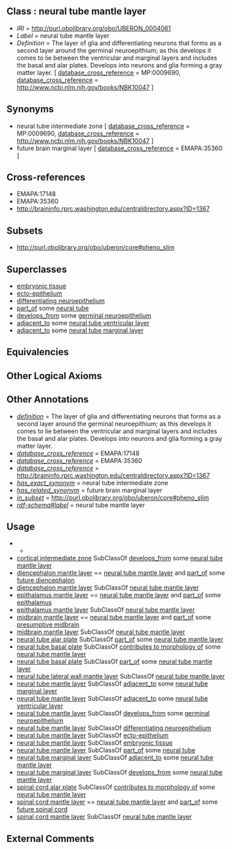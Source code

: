 
## Class : neural tube mantle layer

 * *IRI* = http://purl.obolibrary.org/obo/UBERON_0004061
 * *Label* = neural tube mantle layer
 * *Definition* = The layer of glia and differentiating neurons that forms as a second layer around the germinal neuroepithium; as this develops it comes to lie between the ventricular and marginal layers and includes the basal and alar plates. Develops into neurons and glia forming a gray matter layer. [ [database_cross_reference](../../ef/oboInOwl#hasDbXref.md) = MP:0009690, [database_cross_reference](../../ef/oboInOwl#hasDbXref.md) = http://www.ncbi.nlm.nih.gov/books/NBK10047 ]

## Synonyms

 * neural tube intermediate zone [ [database_cross_reference](../../ef/oboInOwl#hasDbXref.md) = MP:0009690, [database_cross_reference](../../ef/oboInOwl#hasDbXref.md) = http://www.ncbi.nlm.nih.gov/books/NBK10047 ]
 * future brain marginal layer [ [database_cross_reference](../../ef/oboInOwl#hasDbXref.md) = EMAPA:35360 ]

## Cross-references

 * EMAPA:17148
 * EMAPA:35360
 * http://braininfo.rprc.washington.edu/centraldirectory.aspx?ID=1367

## Subsets

 * http://purl.obolibrary.org/obo/uberon/core#pheno_slim

## Superclasses

 * [embryonic tissue](../../UBERON/91/UBERON_0005291.md)
 * [ecto-epithelium](../../UBERON/71/UBERON_0010371.md)
 * [differentiating neuroepithelium](../../UBERON/07/UBERON_0034707.md)
 * [part_of](../../BFO/50/BFO_0000050.md) some [neural tube](../../UBERON/49/UBERON_0001049.md)
 * [develops_from](../../RO/02/RO_0002202.md) some [germinal neuroepithelium](../../UBERON/22/UBERON_0004022.md)
 * [adjacent_to](../../RO/20/RO_0002220.md) some [neural tube ventricular layer](../../UBERON/60/UBERON_0004060.md)
 * [adjacent_to](../../RO/20/RO_0002220.md) some [neural tube marginal layer](../../UBERON/62/UBERON_0004062.md)

## Equivalencies


## Other Logical Axioms


## Other Annotations

 * *[definition](../../IAO/15/IAO_0000115.md)* = The layer of glia and differentiating neurons that forms as a second layer around the germinal neuroepithium; as this develops it comes to lie between the ventricular and marginal layers and includes the basal and alar plates. Develops into neurons and glia forming a gray matter layer.
 * *[database_cross_reference](../../ef/oboInOwl#hasDbXref.md)* = EMAPA:17148
 * *[database_cross_reference](../../ef/oboInOwl#hasDbXref.md)* = EMAPA:35360
 * *[database_cross_reference](../../ef/oboInOwl#hasDbXref.md)* = http://braininfo.rprc.washington.edu/centraldirectory.aspx?ID=1367
 * *[has_exact_synonym](../../ym/oboInOwl#hasExactSynonym.md)* = neural tube intermediate zone
 * *[has_related_synonym](../../ym/oboInOwl#hasRelatedSynonym.md)* = future brain marginal layer
 * *[in_subset](../../et/oboInOwl#inSubset.md)* = http://purl.obolibrary.org/obo/uberon/core#pheno_slim
 * *[rdf-schema#label](../../el/rdf-schema#label.md)* = neural tube mantle layer

## Usage

 * -
 * [cortical intermediate zone](../../UBERON/40/UBERON_0004040.md) SubClassOf [develops_from](../../RO/02/RO_0002202.md) some [neural tube mantle layer](../../UBERON/61/UBERON_0004061.md)
 * [diencephalon mantle layer](../../UBERON/80/UBERON_0009580.md) == [neural tube mantle layer](../../UBERON/61/UBERON_0004061.md) and [part_of](../../BFO/50/BFO_0000050.md) some [future diencephalon](../../UBERON/22/UBERON_0006222.md)
 * [diencephalon mantle layer](../../UBERON/80/UBERON_0009580.md) SubClassOf [neural tube mantle layer](../../UBERON/61/UBERON_0004061.md)
 * [epithalamus mantle layer](../../UBERON/59/UBERON_0013159.md) == [neural tube mantle layer](../../UBERON/61/UBERON_0004061.md) and [part_of](../../BFO/50/BFO_0000050.md) some [epithalamus](../../UBERON/99/UBERON_0001899.md)
 * [epithalamus mantle layer](../../UBERON/59/UBERON_0013159.md) SubClassOf [neural tube mantle layer](../../UBERON/61/UBERON_0004061.md)
 * [midbrain mantle layer](../../UBERON/81/UBERON_0009581.md) == [neural tube mantle layer](../../UBERON/61/UBERON_0004061.md) and [part_of](../../BFO/50/BFO_0000050.md) some [presumptive midbrain](../../UBERON/16/UBERON_0009616.md)
 * [midbrain mantle layer](../../UBERON/81/UBERON_0009581.md) SubClassOf [neural tube mantle layer](../../UBERON/61/UBERON_0004061.md)
 * [neural tube alar plate](../../UBERON/82/UBERON_0005882.md) SubClassOf [part_of](../../BFO/50/BFO_0000050.md) some [neural tube mantle layer](../../UBERON/61/UBERON_0004061.md)
 * [neural tube basal plate](../../UBERON/64/UBERON_0004064.md) SubClassOf [contributes to morphology of](../../RO/33/RO_0002433.md) some [neural tube mantle layer](../../UBERON/61/UBERON_0004061.md)
 * [neural tube basal plate](../../UBERON/64/UBERON_0004064.md) SubClassOf [part_of](../../BFO/50/BFO_0000050.md) some [neural tube mantle layer](../../UBERON/61/UBERON_0004061.md)
 * [neural tube lateral wall mantle layer](../../UBERON/83/UBERON_0005883.md) SubClassOf [neural tube mantle layer](../../UBERON/61/UBERON_0004061.md)
 * [neural tube mantle layer](../../UBERON/61/UBERON_0004061.md) SubClassOf [adjacent_to](../../RO/20/RO_0002220.md) some [neural tube marginal layer](../../UBERON/62/UBERON_0004062.md)
 * [neural tube mantle layer](../../UBERON/61/UBERON_0004061.md) SubClassOf [adjacent_to](../../RO/20/RO_0002220.md) some [neural tube ventricular layer](../../UBERON/60/UBERON_0004060.md)
 * [neural tube mantle layer](../../UBERON/61/UBERON_0004061.md) SubClassOf [develops_from](../../RO/02/RO_0002202.md) some [germinal neuroepithelium](../../UBERON/22/UBERON_0004022.md)
 * [neural tube mantle layer](../../UBERON/61/UBERON_0004061.md) SubClassOf [differentiating neuroepithelium](../../UBERON/07/UBERON_0034707.md)
 * [neural tube mantle layer](../../UBERON/61/UBERON_0004061.md) SubClassOf [ecto-epithelium](../../UBERON/71/UBERON_0010371.md)
 * [neural tube mantle layer](../../UBERON/61/UBERON_0004061.md) SubClassOf [embryonic tissue](../../UBERON/91/UBERON_0005291.md)
 * [neural tube mantle layer](../../UBERON/61/UBERON_0004061.md) SubClassOf [part_of](../../BFO/50/BFO_0000050.md) some [neural tube](../../UBERON/49/UBERON_0001049.md)
 * [neural tube marginal layer](../../UBERON/62/UBERON_0004062.md) SubClassOf [adjacent_to](../../RO/20/RO_0002220.md) some [neural tube mantle layer](../../UBERON/61/UBERON_0004061.md)
 * [neural tube marginal layer](../../UBERON/62/UBERON_0004062.md) SubClassOf [develops_from](../../RO/02/RO_0002202.md) some [neural tube mantle layer](../../UBERON/61/UBERON_0004061.md)
 * [spinal cord alar plate](../../UBERON/63/UBERON_0004063.md) SubClassOf [contributes to morphology of](../../RO/33/RO_0002433.md) some [neural tube mantle layer](../../UBERON/61/UBERON_0004061.md)
 * [spinal cord mantle layer](../../UBERON/83/UBERON_0009583.md) == [neural tube mantle layer](../../UBERON/61/UBERON_0004061.md) and [part_of](../../BFO/50/BFO_0000050.md) some [future spinal cord](../../UBERON/41/UBERON_0006241.md)
 * [spinal cord mantle layer](../../UBERON/83/UBERON_0009583.md) SubClassOf [neural tube mantle layer](../../UBERON/61/UBERON_0004061.md)

## External Comments

